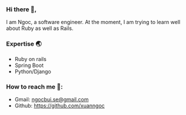 ### Hi there 👋,
I am Ngoc, a software engineer. At the moment, I am trying to learn well about Ruby as well as Rails.

### Expertise 🌏
- Ruby on rails
- Spring Boot
- Python/Django

### How to reach me 📩: 
- Gmail: ngocbui.se@gmail.com
- Github: https://github.com/xuanngoc